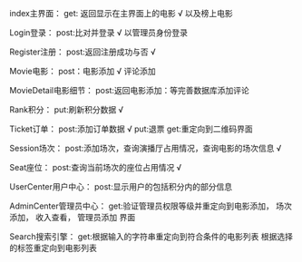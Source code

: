 index主界面：
get: 返回显示在主界面上的电影 √
以及榜上电影

Login登录：
post:比对并登录 √
以管理员身份登录

Register注册：
post:返回注册成功与否 √

Movie电影：
post：电影添加 √
评论添加

MovieDetail电影细节：
post:返回电影添加：等完善数据库添加评论

Rank积分：
put:刷新积分数据 √

Ticket订单：
post:添加订单数据 √
put:退票
get:重定向到二维码界面

Session场次：
post:添加场次，查询演播厅占用情况，查询电影的场次信息 √

Seat座位：
post:查询当前场次的座位占用情况 √

UserCenter用户中心：
post:显示用户的包括积分内的部分信息

AdminCenter管理员中心：
get:验证管理员权限等级并重定向到电影添加，
场次添加，
收入查看，
管理员添加
界面

Search搜索引擎：
get:根据输入的字符串重定向到符合条件的电影列表
根据选择的标签重定向到电影列表